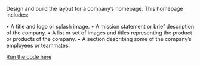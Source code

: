 Design and build the layout for a company’s homepage. This homepage includes:

•	A title and logo or splash image.
•	A mission statement or brief description of the company.
•	A list or set of images and titles representing the product or products of the company.
•	A section describing some of the company’s employees or teammates.

[Run the code here](https://jsfiddle.net/quynhnn/ck4nphty/1/)
